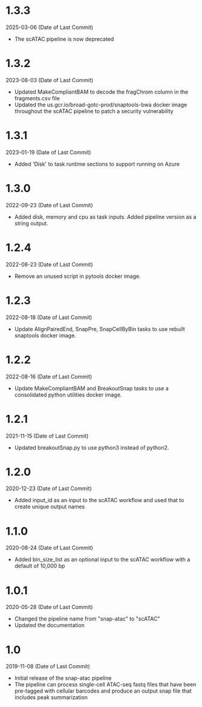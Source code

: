 # 1.3.3
2025-03-06 (Date of Last Commit)

* The scATAC pipeline is now deprecated

# 1.3.2
2023-08-03 (Date of Last Commit)

* Updated MakeCompliantBAM to decode the fragChrom column in the fragments.csv file 
* Updated the us.gcr.io/broad-gotc-prod/snaptools-bwa docker image throughout the scATAC pipeline to patch a security vulnerability

# 1.3.1
2023-01-19 (Date of Last Commit)

* Added 'Disk' to task runtime sections to support running on Azure

# 1.3.0
2022-09-23 (Date of Last Commit)

* Added disk, memory and cpu as task inputs. Added pipeline version as a string output.

# 1.2.4
2022-08-23 (Date of Last Commit)

* Remove an unused script in pytools docker image.

# 1.2.3
2022-08-18 (Date of Last Commit)

* Update AlignPairedEnd, SnapPre, SnapCellByBin tasks to use rebuilt snaptools docker image.

# 1.2.2
2022-08-16 (Date of Last Commit)

* Update MakeCompliantBAM and BreakoutSnap tasks to use a consolidated python utilities docker image.

# 1.2.1

2021-11-15 (Date of Last Commit)

* Updated breakoutSnap.py to use python3 instead of python2.

# 1.2.0

2020-12-23 (Date of Last Commit)

* Added input_id as an input to the scATAC workflow and used that to create unique output names

# 1.1.0

2020-08-24 (Date of Last Commit)

* Added bin_size_list as an optional input to the scATAC workflow with a default of 10,000 bp

# 1.0.1

2020-05-28 (Date of Last Commit)

* Changed the pipeline name from "snap-atac" to "scATAC"
* Updated the documentation

# 1.0

2019-11-08 (Date of Last Commit)

* Initial release of the snap-atac pipeline 
* The pipeline can process single-cell ATAC-seq fastq files that have been pre-tagged with cellular barcodes and produce an output snap file that includes peak summarization


